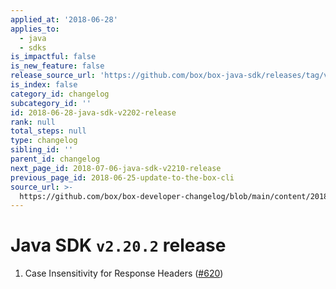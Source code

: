 ```yaml
---
applied_at: '2018-06-28'
applies_to:
  - java
  - sdks
is_impactful: false
is_new_feature: false
release_source_url: 'https://github.com/box/box-java-sdk/releases/tag/v2.20.2'
is_index: false
category_id: changelog
subcategory_id: ''
id: 2018-06-28-java-sdk-v2202-release
rank: null
total_steps: null
type: changelog
sibling_id: ''
parent_id: changelog
next_page_id: 2018-07-06-java-sdk-v2210-release
previous_page_id: 2018-06-25-update-to-the-box-cli
source_url: >-
  https://github.com/box/box-developer-changelog/blob/main/content/2018/06-28-java-sdk-v2202-release.md
---
```

# Java SDK `v2.20.2` release

1. Case Insensitivity for Response Headers ([#620](https://github.com/box/box-java-sdk/pull/620))
